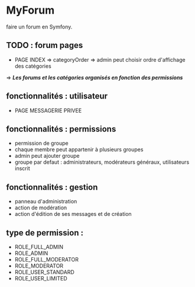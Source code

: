 # MyForum

faire un forum en Symfony. 

## TODO : forum pages
* PAGE INDEX => categoryOrder => admin peut choisir ordre d'affichage des catégories

=> ***Les forums et les catégories organisés en fonction des permissions***

## fonctionnalités : utilisateur
* PAGE MESSAGERIE PRIVEE

## fonctionnalités : permissions
* permission de groupe
* chaque membre peut appartenir à plusieurs groupes
* admin peut ajouter groupe
* groupe par defaut : administrateurs, modérateurs généraux, utilisateurs inscrit

## fonctionnalités : gestion
* panneau d'administration
* action de modération
* action d'édition de ses messages et de création

## type de permission : 
* ROLE_FULL_ADMIN 
* ROLE_ADMIN
* ROLE_FULL_MODERATOR
* ROLE_MODERATOR
* ROLE_USER_STANDARD
* ROLE_USER_LIMITED
